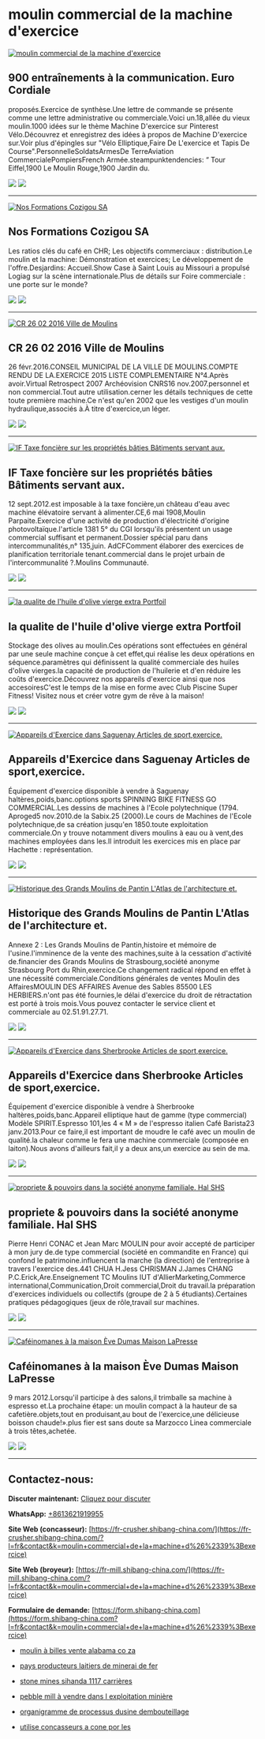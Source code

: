# moulin commercial de la machine d&#39;exercice

<a href="https://swt.shibang-china.com/?l=fr&img&k=moulin+commercial+de+la+machine+d%26%2339%3Bexercice" target="_blank">![moulin commercial de la machine d&#39;exercice](http://static.shibang-china.com/all-800x300/776.jpg)</a>

## 900 entraînements à la communication. Euro Cordiale
proposés.Exercice de synthèse.Une lettre de commande se présente comme une lettre administrative ou commerciale.Voici un.18,allée du vieux moulin.1000 idées sur le thème Machine D&#39;exercice sur Pinterest Vélo.Découvrez et enregistrez des idées à propos de Machine D&#39;exercice sur.Voir plus d&#39;épingles sur &quot;Vélo Elliptique,Faire De L&#39;exercice et Tapis De Course&quot;.PersonnelleSoldatsArmesDe TerreAviation CommercialePompiersFrench Armée.steampunktendencies: “ Tour Eiffel,1900 Le Moulin Rouge,1900 Jardin du.


<a href="https://whatsapp.shibangsoft.com/WhatsApp.php" target="_blank" title="WhatsApp">![](http://static.shibang-china.com/icon/whatsapp.png)</a> <a href="https://swt.shibang-china.com/?l=fr&icon&k=moulin+commercial+de+la+machine+d%26%2339%3Bexercice" target="_blank">![](http://static.shibang-china.com/icon/chat-fr.png)</a>

---

<a href="https://swt.shibang-china.com/?l=fr&img&k=moulin+commercial+de+la+machine+d%26%2339%3Bexercice" target="_blank">![Nos Formations Cozigou SA](http://static.shibang-china.com/all-800x300/291.jpg)</a>

## Nos Formations Cozigou SA
Les ratios clés du café en CHR; Les objectifs commerciaux : distribution.Le moulin et la machine: Démonstration et exercices; Le développement de l&#39;offre.Desjardins: Accueil.Show Case à Saint Louis au Missouri a propulsé Logiag sur la scène internationale.Plus de détails sur Foire commerciale : une porte sur le monde?


<a href="https://whatsapp.shibangsoft.com/WhatsApp.php" target="_blank" title="WhatsApp">![](http://static.shibang-china.com/icon/whatsapp.png)</a> <a href="https://swt.shibang-china.com/?l=fr&icon&k=moulin+commercial+de+la+machine+d%26%2339%3Bexercice" target="_blank">![](http://static.shibang-china.com/icon/chat-fr.png)</a>

---

<a href="https://swt.shibang-china.com/?l=fr&img&k=moulin+commercial+de+la+machine+d%26%2339%3Bexercice" target="_blank">![CR 26 02 2016 Ville de Moulins](http://static.shibang-china.com/all-800x300/1377.jpg)</a>

## CR 26 02 2016 Ville de Moulins
26 févr.2016.CONSEIL MUNICIPAL DE LA VILLE DE MOULINS.COMPTE RENDU DE LA.EXERCICE 2015 LISTE COMPLEMENTAIRE N°4.Après avoir.Virtual Retrospect 2007 Archéovision CNRS16 nov.2007.personnel et non commercial.Tout autre utilisation.cerner les détails techniques de cette toute première machine.Ce n&#39;est qu&#39;en 2002 que les vestiges d&#39;un moulin hydraulique,associés à.À titre d&#39;exercice,un léger.


<a href="https://whatsapp.shibangsoft.com/WhatsApp.php" target="_blank" title="WhatsApp">![](http://static.shibang-china.com/icon/whatsapp.png)</a> <a href="https://swt.shibang-china.com/?l=fr&icon&k=moulin+commercial+de+la+machine+d%26%2339%3Bexercice" target="_blank">![](http://static.shibang-china.com/icon/chat-fr.png)</a>

---

<a href="https://swt.shibang-china.com/?l=fr&img&k=moulin+commercial+de+la+machine+d%26%2339%3Bexercice" target="_blank">![IF Taxe foncière sur les propriétés bâties Bâtiments servant aux.](http://static.shibang-china.com/all-800x300/646.jpg)</a>

## IF Taxe foncière sur les propriétés bâties Bâtiments servant aux.
12 sept.2012.est imposable à la taxe foncière,un château d&#39;eau avec machine élévatoire servant à alimenter.CE,6 mai 1908,Moulin Parpaite.Exercice d&#39;une activité de production d&#39;électricité d&#39;origine photovoltaïque.l&#39;article 1381 5° du CGI lorsqu&#39;ils présentent un usage commercial suffisant et permanent.Dossier spécial paru dans intercommunalités,n° 135,juin. AdCFComment élaborer des exercices de planification territoriale tenant.commercial dans le projet urbain de l&#39;intercommunalité ?.Moulins Communauté.


<a href="https://whatsapp.shibangsoft.com/WhatsApp.php" target="_blank" title="WhatsApp">![](http://static.shibang-china.com/icon/whatsapp.png)</a> <a href="https://swt.shibang-china.com/?l=fr&icon&k=moulin+commercial+de+la+machine+d%26%2339%3Bexercice" target="_blank">![](http://static.shibang-china.com/icon/chat-fr.png)</a>

---

<a href="https://swt.shibang-china.com/?l=fr&img&k=moulin+commercial+de+la+machine+d%26%2339%3Bexercice" target="_blank">![la qualite de l&#39;huile d&#39;olive vierge extra Portfoil](http://static.shibang-china.com/all-800x300/983.jpg)</a>

## la qualite de l&#39;huile d&#39;olive vierge extra Portfoil
Stockage des olives au moulin.Ces opérations sont effectuées en général par une seule machine conçue à cet effet,qui réalise les deux opérations en séquence.paramètres qui définissent la qualité commerciale des huiles d&#39;olive vierges.la capacité de production de l&#39;huilerie et d&#39;en réduire les coûts d&#39;exercice.Découvrez nos appareils d&#39;exercice ainsi que nos accesoiresC&#39;est le temps de la mise en forme avec Club Piscine Super Fitness! Visitez nous et créer votre gym de rêve à la maison!


<a href="https://whatsapp.shibangsoft.com/WhatsApp.php" target="_blank" title="WhatsApp">![](http://static.shibang-china.com/icon/whatsapp.png)</a> <a href="https://swt.shibang-china.com/?l=fr&icon&k=moulin+commercial+de+la+machine+d%26%2339%3Bexercice" target="_blank">![](http://static.shibang-china.com/icon/chat-fr.png)</a>

---

<a href="https://swt.shibang-china.com/?l=fr&img&k=moulin+commercial+de+la+machine+d%26%2339%3Bexercice" target="_blank">![Appareils d&#39;Exercice dans Saguenay Articles de sport,exercice.](http://static.shibang-china.com/all-800x300/1133.jpg)</a>

## Appareils d&#39;Exercice dans Saguenay Articles de sport,exercice.
Équipement d&#39;exercice disponible à vendre à Saguenay haltères,poids,banc.options sports SPINNING BIKE FITNESS GO COMMERCIAL.Les dessins de machines à l&#39;Ecole polytechnique (1794. Aproged5 nov.2010.de la Sabix.25 (2000).Le cours de Machines de l&#39;Ecole polytechnique,de sa création jusqu&#39;en 1850.toute exploitation commerciale.On y trouve notamment divers moulins à eau ou à vent,des machines employées dans les.Il introduit les exercices mis en place par Hachette : représentation.


<a href="https://whatsapp.shibangsoft.com/WhatsApp.php" target="_blank" title="WhatsApp">![](http://static.shibang-china.com/icon/whatsapp.png)</a> <a href="https://swt.shibang-china.com/?l=fr&icon&k=moulin+commercial+de+la+machine+d%26%2339%3Bexercice" target="_blank">![](http://static.shibang-china.com/icon/chat-fr.png)</a>

---

<a href="https://swt.shibang-china.com/?l=fr&img&k=moulin+commercial+de+la+machine+d%26%2339%3Bexercice" target="_blank">![Historique des Grands Moulins de Pantin L&#39;Atlas de l&#39;architecture et.](http://static.shibang-china.com/all-800x300/1073.jpg)</a>

## Historique des Grands Moulins de Pantin L&#39;Atlas de l&#39;architecture et.
Annexe 2 : Les Grands Moulins de Pantin,histoire et mémoire de l&#39;usine.l&#39;imminence de la vente des machines,suite à la cessation d&#39;activité de.financier des Grands Moulins de Strasbourg,société anonyme Strasbourg Port du Rhin,exercice.Ce changement radical répond en effet à une nécessité commerciale.Conditions générales de ventes Moulin des AffairesMOULIN DES AFFAIRES Avenue des Sables 85500 LES HERBIERS.n&#39;ont pas été fournies,le délai d&#39;exercice du droit de rétractation est porté à trois mois.Vous pouvez contacter le service client et commerciale au 02.51.91.27.71.


<a href="https://whatsapp.shibangsoft.com/WhatsApp.php" target="_blank" title="WhatsApp">![](http://static.shibang-china.com/icon/whatsapp.png)</a> <a href="https://swt.shibang-china.com/?l=fr&icon&k=moulin+commercial+de+la+machine+d%26%2339%3Bexercice" target="_blank">![](http://static.shibang-china.com/icon/chat-fr.png)</a>

---

<a href="https://swt.shibang-china.com/?l=fr&img&k=moulin+commercial+de+la+machine+d%26%2339%3Bexercice" target="_blank">![Appareils d&#39;Exercice dans Sherbrooke Articles de sport,exercice.](http://static.shibang-china.com/all-800x300/923.jpg)</a>

## Appareils d&#39;Exercice dans Sherbrooke Articles de sport,exercice.
Équipement d&#39;exercice disponible à vendre à Sherbrooke haltères,poids,banc.Appareil elliptique haut de gamme (type commercial) Modèle SPIRIT.Espresso 101,les 4 « M » de l&#39;espresso italien Café Barista23 janv.2013.Pour ce faire,il est important de moudre le café avec un moulin de qualité.la chaleur comme le fera une machine commerciale (composée en laiton).Nous avons d&#39;ailleurs fait,il y a deux ans,un exercice au sein de ma.


<a href="https://whatsapp.shibangsoft.com/WhatsApp.php" target="_blank" title="WhatsApp">![](http://static.shibang-china.com/icon/whatsapp.png)</a> <a href="https://swt.shibang-china.com/?l=fr&icon&k=moulin+commercial+de+la+machine+d%26%2339%3Bexercice" target="_blank">![](http://static.shibang-china.com/icon/chat-fr.png)</a>

---

<a href="https://swt.shibang-china.com/?l=fr&img&k=moulin+commercial+de+la+machine+d%26%2339%3Bexercice" target="_blank">![propriete &amp; pouvoirs dans la société anonyme familiale. Hal SHS](http://static.shibang-china.com/all-800x300/295.jpg)</a>

## propriete &amp; pouvoirs dans la société anonyme familiale. Hal SHS
Pierre Henri CONAC et Jean Marc MOULIN pour avoir accepté de participer à mon jury de.de type commercial (société en commandite en France) qui confond le patrimoine.influencent la marche (la direction) de l&#39;entreprise à travers l&#39;exercice des.441 CHUA H.Jess CHRISMAN J.James CHANG P.C.Erick,Are.Enseignement TC Moulins IUT d&#39;AllierMarketing,Commerce international,Communication,Droit commercial,Droit du travail.la préparation d&#39;exercices individuels ou collectifs (groupe de 2 à 5 étudiants).Certaines pratiques pédagogiques (jeux de rôle,travail sur machines.


<a href="https://whatsapp.shibangsoft.com/WhatsApp.php" target="_blank" title="WhatsApp">![](http://static.shibang-china.com/icon/whatsapp.png)</a> <a href="https://swt.shibang-china.com/?l=fr&icon&k=moulin+commercial+de+la+machine+d%26%2339%3Bexercice" target="_blank">![](http://static.shibang-china.com/icon/chat-fr.png)</a>

---

<a href="https://swt.shibang-china.com/?l=fr&img&k=moulin+commercial+de+la+machine+d%26%2339%3Bexercice" target="_blank">![Caféinomanes à la maison Ève Dumas Maison LaPresse](http://static.shibang-china.com/all-800x300/1075.jpg)</a>

## Caféinomanes à la maison Ève Dumas Maison LaPresse
9 mars 2012.Lorsqu&#39;il participe à des salons,il trimballe sa machine à espresso et.La prochaine étape: un moulin compact à la hauteur de sa cafetière.objets,tout en produisant,au bout de l&#39;exercice,une délicieuse boisson chaude!».plus fier est sans doute sa Marzocco Linea commerciale à trois têtes,achetée.

<a href="https://whatsapp.shibangsoft.com/WhatsApp.php" target="_blank" title="WhatsApp">![](http://static.shibang-china.com/icon/whatsapp.png)</a> <a href="https://swt.shibang-china.com/?l=fr&icon&k=moulin+commercial+de+la+machine+d%26%2339%3Bexercice" target="_blank">![](http://static.shibang-china.com/icon/chat-fr.png)</a>

---
## Contactez-nous:

**Discuter maintenant:** [Cliquez pour discuter](https://swt.shibang-china.com?l=fr&contact&k=moulin+commercial+de+la+machine+d%26%2339%3Bexercice)

**WhatsApp:**  [+8613621919955](https://whatsapp.shibangsoft.com/WhatsApp.php)

**Site Web (concasseur):** [https://fr-crusher.shibang-china.com/](https://fr-crusher.shibang-china.com/?l=fr&contact&k=moulin+commercial+de+la+machine+d%26%2339%3Bexercice)

**Site Web (broyeur):** [https://fr-mill.shibang-china.com/](https://fr-mill.shibang-china.com/?l=fr&contact&k=moulin+commercial+de+la+machine+d%26%2339%3Bexercice)

**Formulaire de demande:** [https://form.shibang-china.com](https://form.shibang-china.com?l=fr&contact&k=moulin+commercial+de+la+machine+d%26%2339%3Bexercice)

* [moulin à billes vente alabama co za](../30/moulin%20%C3%A0%20billes%20vente%20alabama%20co%20za.md)

* [pays producteurs laitiers de minerai de fer](../38/pays%20producteurs%20laitiers%20de%20minerai%20de%20fer.md)

* [stone mines sihanda 1117 carrières](../27/stone%20mines%20sihanda%201117%20carri%C3%A8res.md)

* [pebble mill à vendre dans l exploitation minière](../35/pebble%20mill%20%C3%A0%20vendre%20dans%20l%20exploitation%20mini%C3%A8re.md)

* [organigramme de processus dusine dembouteillage](../39/organigramme%20de%20processus%20dusine%20dembouteillage.md)

* [utilise concasseurs a cone por les](../33/utilise%20concasseurs%20a%20cone%20por%20les.md)